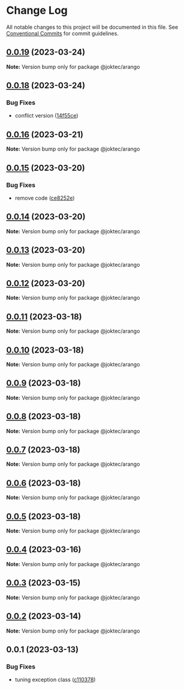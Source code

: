 # Change Log

All notable changes to this project will be documented in this file.
See [Conventional Commits](https://conventionalcommits.org) for commit guidelines.

## [0.0.19](https://github.com/joktec/joktec-monorepo/compare/@joktec/arango@0.0.18...@joktec/arango@0.0.19) (2023-03-24)

**Note:** Version bump only for package @joktec/arango





## [0.0.18](https://github.com/joktec/joktec-monorepo/compare/@joktec/arango@0.0.17...@joktec/arango@0.0.18) (2023-03-24)


### Bug Fixes

* conflict version ([14f55ce](https://github.com/joktec/joktec-monorepo/commit/14f55ce15342ef6033c6af4f27bb16049632e529))





## [0.0.16](https://github.com/joktec/joktec-monorepo/compare/@joktec/arango@0.0.15...@joktec/arango@0.0.16) (2023-03-21)

**Note:** Version bump only for package @joktec/arango





## [0.0.15](https://github.com/joktec/joktec-monorepo/compare/@joktec/arango@0.0.14...@joktec/arango@0.0.15) (2023-03-20)


### Bug Fixes

* remove code ([ce8252e](https://github.com/joktec/joktec-monorepo/commit/ce8252e3357e507895f3b683472c28e82fd60228))





## [0.0.14](https://github.com/joktec/joktec-monorepo/compare/@joktec/arango@0.0.13...@joktec/arango@0.0.14) (2023-03-20)

**Note:** Version bump only for package @joktec/arango





## [0.0.13](https://github.com/joktec/joktec-monorepo/compare/@joktec/arango@0.0.12...@joktec/arango@0.0.13) (2023-03-20)

**Note:** Version bump only for package @joktec/arango





## [0.0.12](https://github.com/joktec/joktec-monorepo/compare/@joktec/arango@0.0.11...@joktec/arango@0.0.12) (2023-03-20)

**Note:** Version bump only for package @joktec/arango





## [0.0.11](https://github.com/joktec/joktec-monorepo/compare/@joktec/arango@0.0.10...@joktec/arango@0.0.11) (2023-03-18)

**Note:** Version bump only for package @joktec/arango





## [0.0.10](https://github.com/joktec/joktec-monorepo/compare/@joktec/arango@0.0.9...@joktec/arango@0.0.10) (2023-03-18)

**Note:** Version bump only for package @joktec/arango





## [0.0.9](https://github.com/joktec/joktec-monorepo/compare/@joktec/arango@0.0.8...@joktec/arango@0.0.9) (2023-03-18)

**Note:** Version bump only for package @joktec/arango





## [0.0.8](https://github.com/joktec/joktec-monorepo/compare/@joktec/arango@0.0.7...@joktec/arango@0.0.8) (2023-03-18)

**Note:** Version bump only for package @joktec/arango





## [0.0.7](https://github.com/joktec/joktec-monorepo/compare/@joktec/arango@0.0.6...@joktec/arango@0.0.7) (2023-03-18)

**Note:** Version bump only for package @joktec/arango





## [0.0.6](https://github.com/joktec/joktec-monorepo/compare/@joktec/arango@0.0.5...@joktec/arango@0.0.6) (2023-03-18)

**Note:** Version bump only for package @joktec/arango





## [0.0.5](https://github.com/joktec/joktec-monorepo/compare/@joktec/arango@0.0.4...@joktec/arango@0.0.5) (2023-03-18)

**Note:** Version bump only for package @joktec/arango





## [0.0.4](https://github.com/joktec/joktec-monorepo/compare/@joktec/arango@0.0.3...@joktec/arango@0.0.4) (2023-03-16)

**Note:** Version bump only for package @joktec/arango





## [0.0.3](https://github.com/joktec/joktec-monorepo/compare/@joktec/arango@0.0.2...@joktec/arango@0.0.3) (2023-03-15)

**Note:** Version bump only for package @joktec/arango





## [0.0.2](https://github.com/joktec/joktec-monorepo/compare/@joktec/arango@0.0.1...@joktec/arango@0.0.2) (2023-03-14)

**Note:** Version bump only for package @joktec/arango





## 0.0.1 (2023-03-13)


### Bug Fixes

* tuning exception class ([c110378](https://github.com/joktec/joktec-monorepo/commit/c1103784a69c6f4c911515544e783a7e76f069d9))
